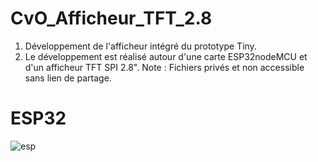 # CvO_Afficheur_TFT_2.8
1. Développement de l'afficheur intégré du prototype Tiny.
2. Le développement est réalisé autour d'une carte ESP32nodeMCU et d'un afficheur TFT SPI 2.8".
Note : Fichiers privés et non accessible sans lien de partage.

# ESP32 

![esp](https://imgur.com/9FGQ7f9)
